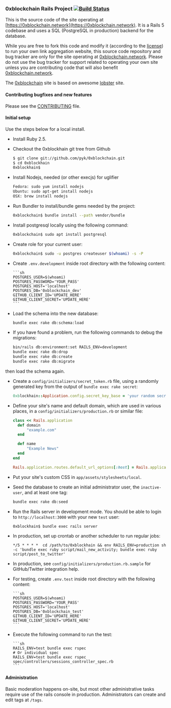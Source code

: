 ### 0xblockchain Rails Project [![Build Status](https://travis-ci.org/pyk/0xblockchain.svg?branch=master)](https://travis-ci.org/pyk/0xblockchain)

This is the source code of the site operating at
[https://0xblockchain.network](https://0xblockchain.network).
It is a Rails 5 codebase and uses a SQL (PostgreSQL in production) backend for the database.

While you are free to fork this code and modify it (according to the [license](https://github.com/pyk/0xblockchain/blob/master/LICENSE))
to run your own link aggregation website, this source code repository and bug
tracker are only for the site operating at [0xblockchain.network](https://0xblockchain.network/).
Please do not use the bug tracker for support related to operating your own
site unless you are contributing code that will also benefit [0xblockchain.network](https://0xblockchain.network/).

The [0xblockchain](https://0xblockchain.network) site is based on awesome [lobster](https://github.com/lobster/lobster) site.

#### Contributing bugfixes and new features

Please see the [CONTRIBUTING](https://github.com/pyk/0xblockchain/blob/master/CONTRIBUTING.md) file.

#### Initial setup

Use the steps below for a local install.

- Install Ruby 2.5.

- Checkout the 0xblockhain git tree from Github

  ```sh
  $ git clone git://github.com/pyk/0xblockchain.git
  $ cd 0xblockhain
  0xblockhain$
  ```

- Install Nodejs, needed (or other execjs) for uglifier

  ```sh
  Fedora: sudo yum install nodejs
  Ubuntu: sudo apt-get install nodejs
  OSX: brew install nodejs
  ```

- Run Bundler to install/bundle gems needed by the project:

  ```sh
  0xblockchain$ bundle install --path vendor/bundle
  ```

- Install postgresql locally using the following command:

  ```sh
  0xblockchain$ sudo apt install postgresql
  ```

- Create role for your current user:

  ```sh
  0xblockchain$ sudo -u postgres createuser $(whoami) -s -P
  ```

- Create `.env.development` inside root directory with the
  following content:

      ```sh
      POSTGRES_USER=$(whoami)
      POSTGRES_PASSWORD='YOUR_PASS'
      POSTGRES_HOST='localhost'
      POSTGRES_DB='0xblockchain_dev'
      GITHUB_CLIENT_ID='UPDATE_HERE'
      GITHUB_CLIENT_SECRET='UPDATE_HERE'
      ```

- Load the schema into the new database:

  ```sh
  bundle exec rake db:schema:load
  ```

- If you have found a problem, run the following commands
  to debug the migrations:

  ```sh
  bin/rails db:environment:set RAILS_ENV=development
  bundle exec rake db:drop
  bundle exec rake db:create
  bundle exec rake db:migrate
  ```

then load the schema again.

- Create a `config/initializers/secret_token.rb` file, using a randomly
  generated key from the output of `bundle exec rake secret`:

  ```ruby
  0xblockhain::Application.config.secret_key_base = 'your random secret here'
  ```

- Define your site's name and default domain, which are used in various places,
  in a `config/initializers/production.rb` or similar file:

  ```ruby
  class << Rails.application
    def domain
        "example.com"
    end

    def name
        "Example News"
    end
  end

  Rails.application.routes.default_url_options[:host] = Rails.application.domain
  ```

- Put your site's custom CSS in `app/assets/stylesheets/local`.

- Seed the database to create an initial administrator user, the `inactive-user`, and at least one tag:

  ```sh
  bundle exec rake db:seed
  ```

- Run the Rails server in development mode. You should be able to login to
  `http://localhost:3000` with your new `test` user:

  ```sh
  0xblockhain$ bundle exec rails server
  ```

- In production, set up crontab or another scheduler to run regular jobs:

  ```
  */5 * * * *  cd /path/to/0xblockhain && env RAILS_ENV=production sh -c 'bundle exec ruby script/mail_new_activity; bundle exec ruby script/post_to_twitter'
  ```

- In production, see `config/initializers/production.rb.sample` for GitHub/Twitter integration help.

- For testing, create `.env.test` inside root directory with the
  following content:

      ```sh
      POSTGRES_USER=$(whoami)
      POSTGRES_PASSWORD='YOUR_PASS'
      POSTGRES_HOST='localhost'
      POSTGRES_DB='0xblockchain_test'
      GITHUB_CLIENT_ID='UPDATE_HERE'
      GITHUB_CLIENT_SECRET='UPDATE_HERE'
      ```

- Execute the following command to run the test:

      ```sh
      RAILS_ENV=test bundle exec rspec
      # Or individual spec
      RAILS_ENV=test bundle exec rspec spec/controllers/sessions_controller_spec.rb
      ```

#### Administration

Basic moderation happens on-site, but most other administrative tasks require use of the rails console in production.
Administrators can create and edit tags at `/tags`.
